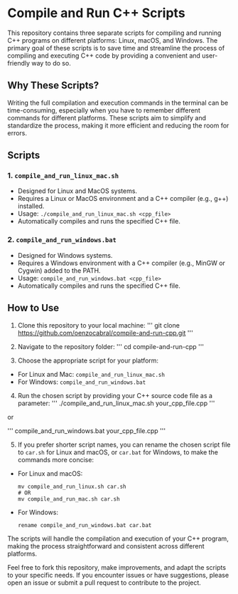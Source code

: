 # Compile and Run C++ Scripts

This repository contains three separate scripts for compiling and running C++ programs on different platforms: Linux, macOS, and Windows. The primary goal of these scripts is to save time and streamline the process of compiling and executing C++ code by providing a convenient and user-friendly way to do so.

## Why These Scripts?

Writing the full compilation and execution commands in the terminal can be time-consuming, especially when you have to remember different commands for different platforms. These scripts aim to simplify and standardize the process, making it more efficient and reducing the room for errors.

## Scripts

### 1. `compile_and_run_linux_mac.sh`

- Designed for Linux and MacOS systems.
- Requires a Linux or MacOS environment and a C++ compiler (e.g., g++) installed.
- Usage: `./compile_and_run_linux_mac.sh <cpp_file>`
- Automatically compiles and runs the specified C++ file.

### 2. `compile_and_run_windows.bat`

- Designed for Windows systems.
- Requires a Windows environment with a C++ compiler (e.g., MinGW or Cygwin) added to the PATH.
- Usage: `compile_and_run_windows.bat <cpp_file>`
- Automatically compiles and runs the specified C++ file.

## How to Use

1. Clone this repository to your local machine:
  '''
  git clone https://github.com/oenzocabral/compile-and-run-cpp.git
  '''

3. Navigate to the repository folder:
  '''
  cd compile-and-run-cpp
  '''


5. Choose the appropriate script for your platform:
- For Linux and Mac: `compile_and_run_linux_mac.sh`
- For Windows: `compile_and_run_windows.bat`

4. Run the chosen script by providing your C++ source code file as a parameter:
  '''
  ./compile_and_run_linux_mac.sh your_cpp_file.cpp
  '''

or 

  '''
  compile_and_run_windows.bat your_cpp_file.cpp
  '''

5. If you prefer shorter script names, you can rename the chosen script file to `car.sh` for Linux and macOS, or `car.bat` for Windows, to make the commands more concise:

- For Linux and macOS:
  ```
  mv compile_and_run_linux.sh car.sh
  # OR
  mv compile_and_run_mac.sh car.sh
  ```

- For Windows:
  ```
  rename compile_and_run_windows.bat car.bat
  ```

The scripts will handle the compilation and execution of your C++ program, making the process straightforward and consistent across different platforms.

Feel free to fork this repository, make improvements, and adapt the scripts to your specific needs. If you encounter issues or have suggestions, please open an issue or submit a pull request to contribute to the project.
